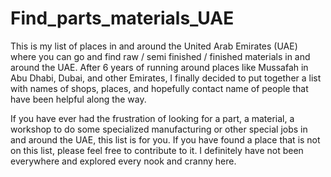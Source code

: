 # Find_parts_materials_UAE
This is my list of places in and around the United Arab Emirates (UAE) where you can go and find raw / semi finished / finished materials in and around the UAE. After 6 years of running around places like Mussafah in Abu Dhabi, Dubai, and other Emirates, I finally decided to put together a list with names of shops, places, and hopefully contact name of people that have been helpful along the way. 

If you have ever had the frustration of looking for a part, a material, a workshop to do some specialized manufacturing or other special jobs in and around the UAE, this list is for you. If you have found a place that is not on this list, please feel free to contribute to it. I definitely have not been everywhere and explored every nook and cranny here.

 
